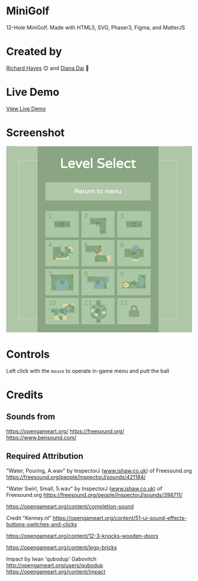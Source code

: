 # MiniGolf

12-Hole MiniGolf. Made with HTML5, SVG, Phaser3, Figma, and MatterJS

# Created by
[Richard Hayes](https://richardhay.es/) 😊 and [Diana Dai](http://dianayu.org/) 🌹

# Live Demo

[View Live Demo](https://regularmemory.blog/MiniGolf/)

# Screenshot

[![](./screenshot2.png)](https://regularmemory.blog/MiniGolf/)

# Controls

Left click with the `mouse` to operate in-game menu and putt the ball

# Credits

## Sounds from
https://opengameart.org/
https://freesound.org/
https://www.bensound.com/

## Required Attribution

"Water, Pouring, A.wav" by InspectorJ (www.jshaw.co.uk) of Freesound.org
https://freesound.org/people/InspectorJ/sounds/421184/

"Water Swirl, Small, 5.wav" by InspectorJ (www.jshaw.co.uk) of Freesound.org
https://freesound.org/people/InspectorJ/sounds/398711/

https://opengameart.org/content/completion-sound

Credit "Kenney.nl"
https://opengameart.org/content/51-ui-sound-effects-buttons-switches-and-clicks

https://opengameart.org/content/12-3-knocks-wooden-doors

https://opengameart.org/content/lego-bricks

Impact by Iwan 'qubodup' Gabovitch http://opengameart.org/users/qubodup
https://opengameart.org/content/impact
